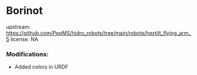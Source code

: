 # Borinot

upstream: https://github.com/PepMS/hidro_robots/tree/main/robots/hextilt_flying_arm_5
license: NA


### Modifications:

 - Added colors in URDF
